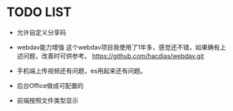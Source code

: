 # TODO LIST

- 允许自定义分享码

- webdav能力增强 这个webdav项目我使用了1年多，感觉还不错，如果确有上述问题，改善时可供参考。
    https://github.com/hacdias/webdav.git

- 手机端上传视频还有问题，es用起来还有问题。

- 后台Office做成可配置的

- 前端按照文件类型显示



